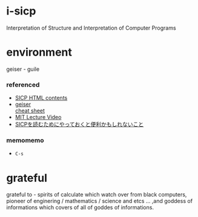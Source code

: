 # i-sicp
Interpretation of Structure and Interpretation of Computer Programs

# environment

geiser - guile


### referenced

- [SICP HTML contents](https://mitpress.mit.edu/sites/default/files/sicp/full-text/book/book-Z-H-4.html#%_toc_start)  
- [geiser](http://nongnu.org/geiser/)  
[cheat sheet](https://www.nongnu.org/geiser/geiser_5.html)  
- [MIT Lecture Video](https://www.youtube.com/playlist?list=PLB63C06FAF154F047)  
- [SICPを読むためにやっておくと便利かもしれないこと](http://qiita.com/da1/items/02f7d2f157c7145d58f2) 


### memomemo
- `C-s`

# grateful
 grateful to - spirits of calculate which watch over from black computers, pioneer of enginering / mathematics / science and etcs ... ,and goddess of informations which covers of all of goddes of informations.

